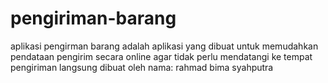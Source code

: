 # pengiriman-barang
aplikasi pengirman barang adalah aplikasi yang dibuat untuk memudahkan pendataan pengirim secara online agar tidak perlu mendatangi ke tempat pengiriman langsung dibuat oleh nama: rahmad bima syahputra 
